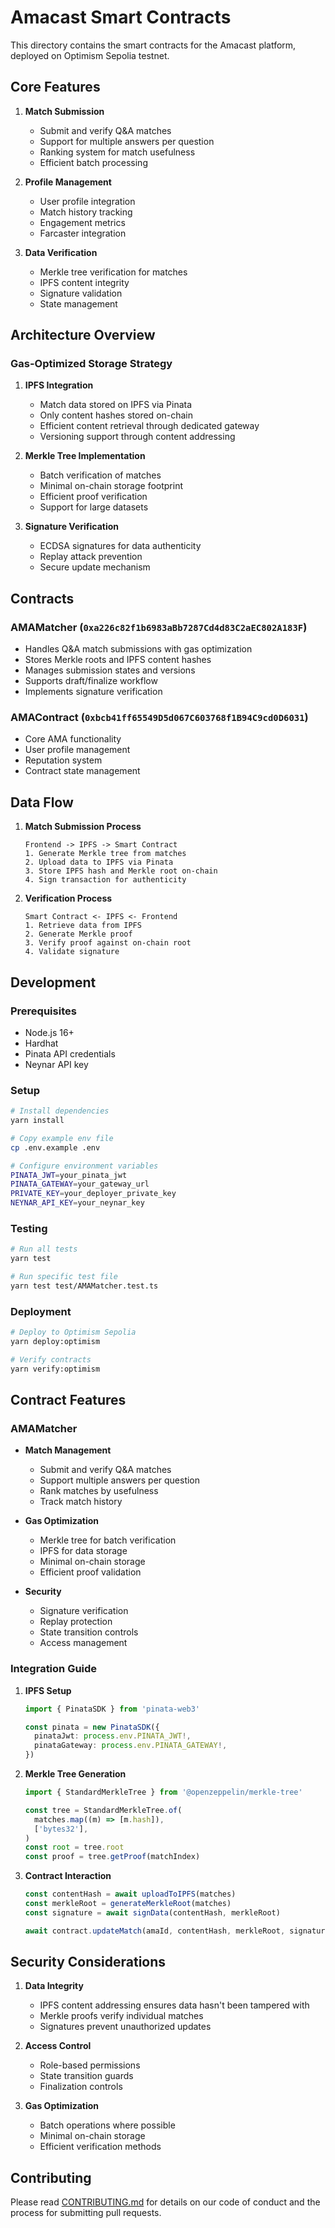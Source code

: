 # Amacast Smart Contracts

This directory contains the smart contracts for the Amacast platform, deployed on Optimism Sepolia testnet.

## Core Features

1. **Match Submission**

   - Submit and verify Q&A matches
   - Support for multiple answers per question
   - Ranking system for match usefulness
   - Efficient batch processing

2. **Profile Management**

   - User profile integration
   - Match history tracking
   - Engagement metrics
   - Farcaster integration

3. **Data Verification**
   - Merkle tree verification for matches
   - IPFS content integrity
   - Signature validation
   - State management

## Architecture Overview

### Gas-Optimized Storage Strategy

1. **IPFS Integration**

   - Match data stored on IPFS via Pinata
   - Only content hashes stored on-chain
   - Efficient content retrieval through dedicated gateway
   - Versioning support through content addressing

2. **Merkle Tree Implementation**

   - Batch verification of matches
   - Minimal on-chain storage footprint
   - Efficient proof verification
   - Support for large datasets

3. **Signature Verification**
   - ECDSA signatures for data authenticity
   - Replay attack prevention
   - Secure update mechanism

## Contracts

### AMAMatcher (`0xa226c82f1b6983aBb7287Cd4d83C2aEC802A183F`)

- Handles Q&A match submissions with gas optimization
- Stores Merkle roots and IPFS content hashes
- Manages submission states and versions
- Supports draft/finalize workflow
- Implements signature verification

### AMAContract (`0xbcb41ff65549D5d067C603768f1B94C9cd0D6031`)

- Core AMA functionality
- User profile management
- Reputation system
- Contract state management

## Data Flow

1. **Match Submission Process**

   ```
   Frontend -> IPFS -> Smart Contract
   1. Generate Merkle tree from matches
   2. Upload data to IPFS via Pinata
   3. Store IPFS hash and Merkle root on-chain
   4. Sign transaction for authenticity
   ```

2. **Verification Process**
   ```
   Smart Contract <- IPFS <- Frontend
   1. Retrieve data from IPFS
   2. Generate Merkle proof
   3. Verify proof against on-chain root
   4. Validate signature
   ```

## Development

### Prerequisites

- Node.js 16+
- Hardhat
- Pinata API credentials
- Neynar API key

### Setup

```bash
# Install dependencies
yarn install

# Copy example env file
cp .env.example .env

# Configure environment variables
PINATA_JWT=your_pinata_jwt
PINATA_GATEWAY=your_gateway_url
PRIVATE_KEY=your_deployer_private_key
NEYNAR_API_KEY=your_neynar_key
```

### Testing

```bash
# Run all tests
yarn test

# Run specific test file
yarn test test/AMAMatcher.test.ts
```

### Deployment

```bash
# Deploy to Optimism Sepolia
yarn deploy:optimism

# Verify contracts
yarn verify:optimism
```

## Contract Features

### AMAMatcher

- **Match Management**

  - Submit and verify Q&A matches
  - Support multiple answers per question
  - Rank matches by usefulness
  - Track match history

- **Gas Optimization**

  - Merkle tree for batch verification
  - IPFS for data storage
  - Minimal on-chain storage
  - Efficient proof validation

- **Security**
  - Signature verification
  - Replay protection
  - State transition controls
  - Access management

### Integration Guide

1. **IPFS Setup**

   ```typescript
   import { PinataSDK } from 'pinata-web3'

   const pinata = new PinataSDK({
     pinataJwt: process.env.PINATA_JWT!,
     pinataGateway: process.env.PINATA_GATEWAY!,
   })
   ```

2. **Merkle Tree Generation**

   ```typescript
   import { StandardMerkleTree } from '@openzeppelin/merkle-tree'

   const tree = StandardMerkleTree.of(
     matches.map((m) => [m.hash]),
     ['bytes32'],
   )
   const root = tree.root
   const proof = tree.getProof(matchIndex)
   ```

3. **Contract Interaction**

   ```typescript
   const contentHash = await uploadToIPFS(matches)
   const merkleRoot = generateMerkleRoot(matches)
   const signature = await signData(contentHash, merkleRoot)

   await contract.updateMatch(amaId, contentHash, merkleRoot, signature)
   ```

## Security Considerations

1. **Data Integrity**

   - IPFS content addressing ensures data hasn't been tampered with
   - Merkle proofs verify individual matches
   - Signatures prevent unauthorized updates

2. **Access Control**

   - Role-based permissions
   - State transition guards
   - Finalization controls

3. **Gas Optimization**
   - Batch operations where possible
   - Minimal on-chain storage
   - Efficient verification methods

## Contributing

Please read [CONTRIBUTING.md](../CONTRIBUTING.md) for details on our code of conduct and the process for submitting pull requests.
